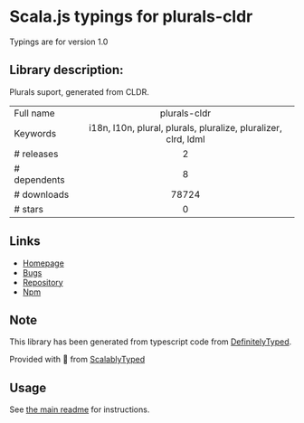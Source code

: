 
# Scala.js typings for plurals-cldr

Typings are for version 1.0

## Library description:
Plurals suport, generated from CLDR.

|                    |                 |
| ------------------ | :-------------: |
| Full name          | plurals-cldr |
| Keywords           | i18n, l10n, plural, plurals, pluralize, pluralizer, clrd, ldml |
| # releases         | 2 |
| # dependents       | 8 |
| # downloads        | 78724 |
| # stars            | 0 |

## Links
- [Homepage](https://github.com/nodeca/plurals-cldr#readme)
- [Bugs](https://github.com/nodeca/plurals-cldr/issues)
- [Repository](https://github.com/nodeca/plurals-cldr)
- [Npm](https://www.npmjs.com/package/plurals-cldr)
    


## Note
This library has been generated from typescript code from [DefinitelyTyped](https://definitelytyped.org).

Provided with :purple_heart: from [ScalablyTyped](https://github.com/oyvindberg/ScalablyTyped)

## Usage
See [the main readme](../../readme.md) for instructions.


